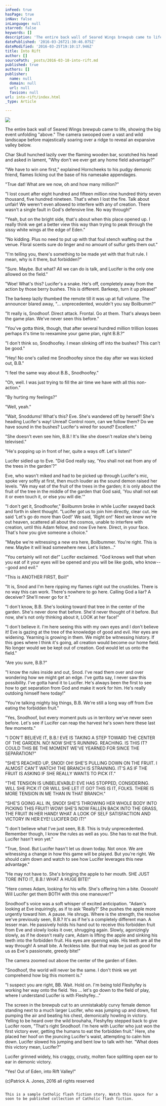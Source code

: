 ```yaml
---
inFeed: true
hasPage: true
inNav: false
inLanguage: null
starred: false
keywords: []
description: 'The entire back wall of Seared Wings brewpub came to life, showing the big event unfolding “above.” The camera swooped over a vast and wild landscape before majestically soaring over a ridge to reveal an expansive valley below.'
datePublished: '2016-03-26T21:30:46.075Z'
dateModified: '2016-03-25T19:10:17.946Z'
title: Into Rift
author: []
sourcePath: _posts/2016-03-18-into-rift.md
published: true
authors: []
publisher:
  name: null
  domain: null
  url: null
  favicon: null
url: into-rift/index.html
_type: Article

---
```

![](https://the-grid-user-content.s3-us-west-2.amazonaws.com/08c7c304-4ac3-439a-a744-d6d0fcf701a5.jpg)

The entire back wall of Seared Wings brewpub came to life, showing the big event unfolding "above." The camera swooped over a vast and wild landscape before majestically soaring over a ridge to reveal an expansive valley below.

Char Skull hunched lazily over the flaming wooden bar, scratched his head and asked in lament, "Why don't we ever get any home field advantage?"

"We have to win one first," explained Horncheeks to his pudgy demonic friend, flames licking out the base of his namesake appendages.

"True dat! What are we now, oh and how many million?"

"I lost count after eight hundred and fifteen million nine hundred thirty seven thousand, five hundred nineteen. That's when I lost the fire. Talk about unfair! We weren't even allowed to interfere with any of creation. There wasn't a single fault in God's defensive line. No way through!"

"Yeah, but on the bright side, that's about when this place opened up. I really think we get a better view this way than trying to peak through the sissy white wings at the edge of Eden."

"No kidding. Plus no need to put up with that foul stench wafting out the venue. Floral scents sure do linger and no amount of sulfur gets them out."

"I'm telling you, there's something to be made yet with that fruit rule. I mean, why is it there, but forbidden?"

"Sure. Maybe. But what? All we can do is talk, and Lucifer is the only one allowed on the field."

"Woe! What's this? Lucifer's a snake. He's off, completely away from the action by those berry bushes. This is different. Barkeep, turn it up please!"

The barkeep lazily thumbed the remote till it was up at full volume. The announcer blared away, "... unprecedented, wouldn't you say Boilbumm?"

"It really is, Snodhoof. Direct attack. Frontal. Go at them. That's always been the game plan. We've never seen this before."

"You've gotta think, though, that after several hundred million trillion losses perhaps it's time to reexamine your game plan, right B.B.?"

"I don't think so, Snodhoofey. I mean slinking off into the bushes? This can't be good."

"Hey! No one's called me Snodhoofey since the day after we was kicked out, B.B."

"I feel the same way about B.B., Snodhoofey."

"Oh, well. I was just trying to fill the air time we have with all this non-action."

"By hurting my feelings?"

"Well, yeah."

"Wait, Snoddums! What's this? Eve. She's wandered off by herself! She's heading Lucifer's way! Unreal! Control room, can we follow them? Do we have sound in the bushes? Lucifer's wired for sound? Excellent."

"She doesn't even see him, B.B.! It's like she doesn't realize she's being televised."

"He's popping up in front of her, quite a ways off. Let's listen!"

Lucifer sidled up to Eve. "Did God really say, 'You shall not eat from any of the trees in the garden'?"

Eve, who wasn't miked and had to be picked up through Lucifer's mic, spoke very softly at first, then much louder as the sound demon raised her levels. "We may eat of the fruit of the trees in the garden; it is only about the fruit of the tree in the middle of the garden that God said, 'You shall not eat it or even touch it, or else you will die.'"

"I don't get it, Snodhoofer," Boilbumm broke in while Lucifer swayed back and forth in silent thought. "Lucifer got us to join him directly, clear cut. He said 'Let's go do more than God!' We said, 'Right on!' Next we know we're out heaven, scattered all about the cosmos, unable to interfere with creation, until this Adam fellow, and now Eve here. Direct, in your face. That's how you give someone a choice."

"Maybe we're witnessing a new era here, Boilbummer. You're right. This is new. Maybe it will lead somewhere new. Let's listen..."

"You certainly will not die!" Lucifer exclaimed. "God knows well that when you eat of it your eyes will be opened and you will be like gods, who know --- good and evil."

"This is ANOTHER FIRST, Boil!"

"It is, Snod and I'm here ripping my flames right out the crusticles. There is no way this can work. There's nowhere to go here. Calling God a liar? A deceiver? She'll never go for it."

"I don't know, B.B. She's looking toward that tree in the center of the garden. She's never done that before. She'd never thought of it before. But now, she's not only thinking about it, LOOK at her face!"

"I don't believe it. I'm here seeing this with my own eyes and I don't believe it! Eve is gazing at the tree of the knowledge of good and evil. Her eyes are widening. Yearning is growing in them. We might be witnessing history. If this goes where I think it's going, all creation would become our home field. No longer would we be kept out of creation. God would let us onto the field."

"Are you sure, B.B.?"

"I know the rules inside and out, Snod. I've read them over and over wondering how we might get an edge. I've gotta say, I never saw this possibility. I've gotta hand it to Lucifer. He's always been the first to see how to get separation from God and make it work for him. He's really outdoing himself here today!"

"You're talking mighty big things, B.B. We're still a long way off from Eve eating the forbidden fruit."

"Yes, Snodhoof, but every moment puts us in territory we've never seen before. Let's see if Lucifer can reap the harvest he's sown here these last few moments."

"I DON'T BELIEVE IT, B.B.! EVE IS TAKING A STEP TOWARD THE CENTER OF THE GARDEN. NO! NOW SHE'S RUNNING. REACHING. IS THIS IT? COULD THIS BE THE MOMENT WE'VE YEARNED FOR SINCE THE SEPARATION?"

"SHE'S REACHED UP, SNOD! OH! SHE'S PULLING DOWN ON THE FRUIT. I ALMOST CAN'T WATCH! THE BRANCH IS STRAINING. IT'S AS IF THE FRUIT IS ASKING IF SHE REALLY WANTS TO PICK IT."

"THE TENSION IS UNBELIEVABLE! EVE HAS STOPPED, CONSIDERING. WILL SHE PICK IT OR WILL SHE LET IT GO? THIS IS IT, FOLKS. THERE IS MORE TENSION IN ME THAN IN THAT BRANCH."

"SHE'S GOING ALL IN, SNOD! SHE'S THROWING HER WHOLE BODY INTO PICKING THIS FRUIT! WOW! SHE'S NOW FALLEN BACK INTO THE GRASS, THE FRUIT IN HER HAND! WHAT A LOOK OF SELF SATISFACTION AND VICTORY IN HER EYE! LUCIFER DID IT!"

"I don't believe what I've just seen, B.B. This is truly unprecedented. Remember though, I know the rules as well as you. She has to eat the fruit. Lucifer hasn't won yet."

"True, Snod. But Lucifer hasn't let us down today. Not once. We are witnessing a change in how this game will be played. But you're right. We should calm down and watch to see how Lucifer leverages this new advantage."

"He may not have to. She's bringing the apple to her mouth. SHE JUST TORE INTO IT, B.B.! WHAT A HUGE BITE!"

"Here comes Adam, looking for his wife. She's offering him a bite. Oooooh! Will Lucifer get them BOTH with this one maneuver?"

Snodhoof's voice was a soft whisper of excited anticipation. "Adam's looking at Eve inquiringly, as if to ask 'Really?' She pushes the apple more urgently toward him. A pause. He shrugs. Where is the strength, the resolve we've previously seen, B.B.? It's as if he's a completely different man. A lesser man. He passively holds his hand out to receive this forbidden fruit from Eve and slowly looks it over, shrugging again. Slowly, agonizingly slowly, as if he doesn't really care, Adam is lifting the apple and sinking his teeth into the forbidden fruit. His eyes are opening wide. His teeth are all the way through! A small bite. A feckless bite. But that may be just as good for us as Eve's passionate, greedy bite!"

The camera zoomed out above the center of the garden of Eden.

"Snodhoof, the world will never be the same. I don't think we yet comprehend how big this moment is."

"I suspect you are right, BB. Wait. Hold on. I'm being told Fleshyfey is working her way onto the field. Yes ... let's go down to the field of play, where I understand Lucifer is with Fleshyfey..."

The screen in the brewpub cut to an unmistakably curvy female demon standing next to a much larger Lucifer, who was jumping up and down, fist pumping the air and beating his chest, demonically howling in victory. Yelling to be heard over the wild brouhaha, Fleshyfey stepped back to give Lucifer room, "That's right Snodhoof. I'm here with Lucifer who just won the first victory ever, getting the humans to eat the forbidden fruit." Here, she placed her hoof on the jouncing Lucifer's waist, attempting to calm him down. Lucifer slowed his jumping and bent low to talk with her. "What does this victory mean, Lucifer?"

Lucifer grinned widely, his craggy, crusty, molten face splitting open ear to ear in demonic victory.

"Yes! Out of Eden, into Rift Valley!"

(c)Patrick A. Jones, 2016 all rights reserved

~~~

This is a sample Catholic flash fiction story. Watch this space for a soon to be published collection of Catholic flash fiction.
